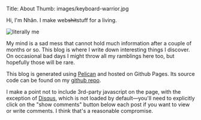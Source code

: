 Title: About
Thumb: images/keyboard-warrior.jpg

Hi, I'm Nhân. I make web<strike>shit</strike>stuff for a living.

![literally me](/images/keyboard-warrior.jpg)

My mind is a sad mess that cannot hold much information after a couple of
months or so. This blog is where I write down interesting things I discover.
On occasional bad days I might throw all my ramblings here too, but hopefully
those will be rare.

This blog is generated using [Pelican][1] and hosted on Github Pages.
Its source code can be found on my [github repo][2].

I make a point not to include 3rd-party javascript on the page, with the
exception of [Disqus][3], which is not loaded by default—you'll need to
explicitly click on the "show comments" button below each post if you want to
view or write comments. I think that's a reasonable compromise.

[1]: http://getpelican.com
[2]: https://github.com/nhanb/imnhan.com
[3]: https://disqus.com/
[4]: https://support.google.com/chrome/answer/96810

